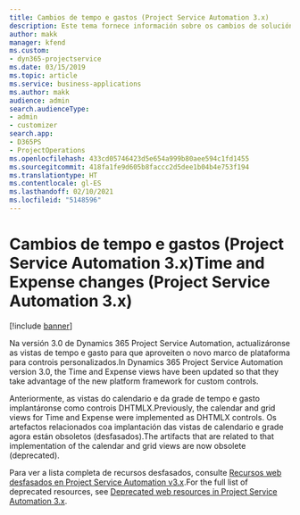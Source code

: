 ```yaml
---
title: Cambios de tempo e gastos (Project Service Automation 3.x)
description: Este tema fornece información sobre os cambios de solucións para tempo e gasto.
author: makk
manager: kfend
ms.custom:
- dyn365-projectservice
ms.date: 03/15/2019
ms.topic: article
ms.service: business-applications
ms.author: makk
audience: admin
search.audienceType:
- admin
- customizer
search.app:
- D365PS
- ProjectOperations
ms.openlocfilehash: 433cd05746423d5e654a999b80aee594c1fd1455
ms.sourcegitcommit: 418fa1fe9d605b8faccc2d5dee1b04b4e753f194
ms.translationtype: HT
ms.contentlocale: gl-ES
ms.lasthandoff: 02/10/2021
ms.locfileid: "5148596"
---
```

# <a name="time-and-expense-changes-project-service-automation-3x"></a><span data-ttu-id="5adbc-103">Cambios de tempo e gastos (Project Service Automation 3.x)</span><span class="sxs-lookup"><span data-stu-id="5adbc-103">Time and Expense changes (Project Service Automation 3.x)</span></span>

[!include [banner](../../includes/psa-now-project-operations.md)]

<span data-ttu-id="5adbc-104">Na versión 3.0 de Dynamics 365 Project Service Automation, actualizáronse as vistas de tempo e gasto para que aproveiten o novo marco de plataforma para controis personalizados.</span><span class="sxs-lookup"><span data-stu-id="5adbc-104">In Dynamics 365 Project Service Automation version 3.0, the Time and Expense views have been updated so that they take advantage of the new platform framework for custom controls.</span></span>

<span data-ttu-id="5adbc-105">Anteriormente, as vistas do calendario e da grade de tempo e gasto implantáronse como controis DHTMLX.</span><span class="sxs-lookup"><span data-stu-id="5adbc-105">Previously, the calendar and grid views for Time and Expense were implemented as DHTMLX controls.</span></span> <span data-ttu-id="5adbc-106">Os artefactos relacionados coa implantación das vistas de calendario e grade agora están obsoletos (desfasados).</span><span class="sxs-lookup"><span data-stu-id="5adbc-106">The artifacts that are related to that implementation of the calendar and grid views are now obsolete (deprecated).</span></span>

<span data-ttu-id="5adbc-107">Para ver a lista completa de recursos desfasados, consulte [Recursos web desfasados en Project Service Automation v3.x](web-resources-deprecated-v3.x.md).</span><span class="sxs-lookup"><span data-stu-id="5adbc-107">For the full list of deprecated resources, see [Deprecated web resources in Project Service Automation 3.x](web-resources-deprecated-v3.x.md).</span></span>
